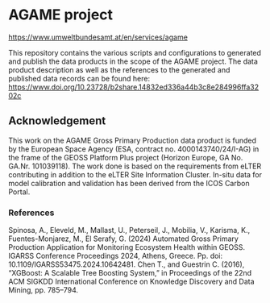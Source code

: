 # AGAME project
https://www.umweltbundesamt.at/en/services/agame

This repository contains the various scripts and configurations to generated and publish the data products in the scope of the AGAME project.
The data product description as well as the references to the generated and published data records can be found here: https://www.doi.org/10.23728/b2share.14832ed336a44b3c8e284996ffa3202c


## Acknowledgement 

This work on the AGAME Gross Primary Production data product is funded by the European Space Agency (ESA, contract no. 4000143740/24/I-AG) in the frame of the GEOSS Platform Plus project (Horizon Europe, GA No. GA.Nr. 101039118). The work done is based on the requirements from eLTER contributing in addition to the eLTER Site Information Cluster. In-situ data for model calibration and validation has been derived from the ICOS Carbon Portal.

### References 
Spinosa, A., Eleveld, M., Mallast, U., Peterseil, J., Mobilia, V., Karisma, K., Fuentes-Monjarez, M., El Serafy, G. (2024) Automated Gross Primary Production Application for Monitoring Ecosystem Health within GEOSS. IGARSS Conference Proceedings 2024, Athens, Greece. Pp. doi: 10.1109/IGARSS53475.2024.10642481. 
Chen T., and Guestrin C. (2016), “XGBoost: A Scalable Tree Boosting System,” in Proceedings of the 22nd ACM SIGKDD International Conference on Knowledge Discovery and Data Mining, pp. 785–794.  
